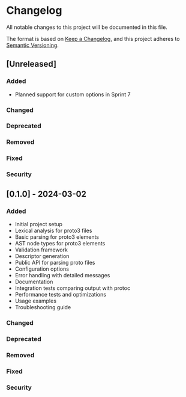 # Changelog

All notable changes to this project will be documented in this file.

The format is based on [Keep a Changelog](https://keepachangelog.com/en/1.0.0/),
and this project adheres to [Semantic Versioning](https://semver.org/spec/v2.0.0.html).

## [Unreleased]

### Added
- Planned support for custom options in Sprint 7

### Changed

### Deprecated

### Removed

### Fixed

### Security

## [0.1.0] - 2024-03-02

### Added
- Initial project setup
- Lexical analysis for proto3 files
- Basic parsing for proto3 elements
- AST node types for proto3 elements
- Validation framework
- Descriptor generation
- Public API for parsing proto files
- Configuration options
- Error handling with detailed messages
- Documentation
- Integration tests comparing output with protoc
- Performance tests and optimizations
- Usage examples
- Troubleshooting guide

### Changed

### Deprecated

### Removed

### Fixed

### Security 